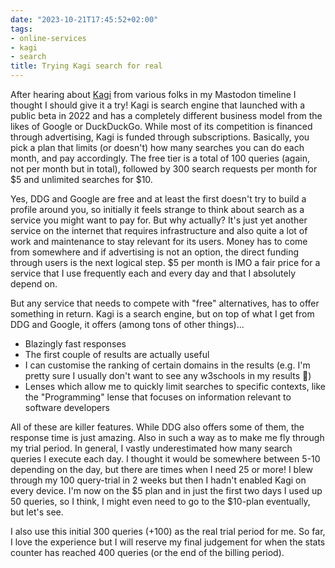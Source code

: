 ```yaml
---
date: "2023-10-21T17:45:52+02:00"
tags:
- online-services
- kagi
- search
title: Trying Kagi search for real
---
```


After hearing about [Kagi](https://kagi.com) from various folks in my Mastodon timeline I thought I should give it a try! Kagi is search engine that launched with a public beta in 2022 and has a completely different business model from the likes of Google or DuckDuckGo. While most of its competition is financed through advertising, Kagi is funded through subscriptions. Basically, you pick a plan that limits (or doesn't) how many searches you can do each month, and pay accordingly. The free tier is a total of 100 queries (again, not per month but in total), followed by 300 search requests per month for $5 and unlimited searches for $10.

Yes, DDG and Google are free and at least the first doesn't try to build a profile around you, so initially it feels strange to think about search as a service you might want to pay for. But why actually? It's just yet another service on the internet that requires infrastructure and also quite a lot of work and maintenance to stay relevant for its users. Money has to come from somewhere and if advertising is not an option, the direct funding through users is the next logical step. $5 per month is IMO a fair price for a service that I use frequently each and every day and that I absolutely depend on.

But any service that needs to compete with "free" alternatives, has to offer something in return. Kagi is a search engine, but on top of what I get from DDG and Google, it offers (among tons of other things)...

- Blazingly fast responses
- The first couple of results are actually useful
- I can customise the ranking of certain domains in the results (e.g. I'm pretty sure I usually don't want to see any w3schools in my results 🤣)
- Lenses which allow me to quickly limit searches to specific contexts, like the "Programming" lense that focuses on information relevant to software developers

All of these are killer features. While DDG also offers some of them, the response time is just amazing. Also in such a way as to make me fly through my trial period. In general, I vastly underestimated how many search queries I execute each day. I thought it would be somewhere between 5-10 depending on the day, but there are times when I need 25 or more! I blew through my 100 query-trial in 2 weeks but then I hadn't enabled Kagi on every device. I'm now on the $5 plan and in just the first two days I used up 50 queries, so I think, I might even need to go to the $10-plan eventually, but let's see.

I also use this initial 300 queries (+100) as the real trial period for me. So far, I love the experience but I will reserve my final judgement for when the stats counter has reached 400 queries (or the end of the billing period).